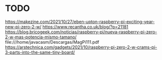 
# TODO

https://makezine.com/2021/10/27/eben-upton-raspberry-pi-exciting-year-new-pi-zero-2-w/
https://www.recantha.co.uk/blog/?p=21181
https://blog.bricogeek.com/noticias/raspberry-pi/nueva-raspberry-pi-zero-2-w-mas-potencia-mismo-tamano/
file:///home/javacasm/Descargas/MagPi111.pdf
https://arstechnica.com/gadgets/2021/10/raspberry-pi-zero-2-w-crams-pi-3-parts-into-the-same-tiny-board/


